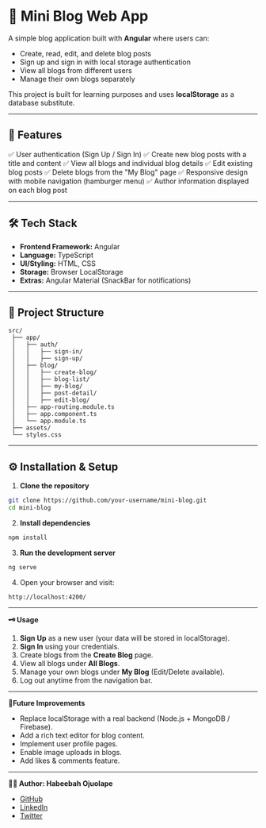 # 📝 Mini Blog Web App

A simple blog application built with **Angular** where users can:

* Create, read, edit, and delete blog posts
* Sign up and sign in with local storage authentication
* View all blogs from different users
* Manage their own blogs separately

This project is built for learning purposes and uses **localStorage** as a database substitute.

---

## 🚀 Features

✅ User authentication (Sign Up / Sign In)
✅ Create new blog posts with a title and content
✅ View all blogs and individual blog details
✅ Edit existing blog posts
✅ Delete blogs from the "My Blog" page
✅ Responsive design with mobile navigation (hamburger menu)
✅ Author information displayed on each blog post

---

## 🛠️ Tech Stack

* **Frontend Framework:** Angular
* **Language:** TypeScript
* **UI/Styling:** HTML, CSS
* **Storage:** Browser LocalStorage
* **Extras:** Angular Material (SnackBar for notifications)

---

## 📂 Project Structure

```plaintext
src/
 ├── app/
 │   ├── auth/
 │   │   ├── sign-in/
 │   │   ├── sign-up/
 │   ├── blog/
 │   │   ├── create-blog/
 │   │   ├── blog-list/
 │   │   ├── my-blog/
 │   │   ├── post-detail/
 │   │   ├── edit-blog/
 │   ├── app-routing.module.ts
 │   ├── app.component.ts
 │   └── app.module.ts
 ├── assets/
 └── styles.css
```

---

## ⚙️ Installation & Setup

1. **Clone the repository**

```bash
git clone https://github.com/your-username/mini-blog.git
cd mini-blog
```

2. **Install dependencies**

```bash
npm install
```

3. **Run the development server**

```bash
ng serve
```

4. Open your browser and visit:

```
http://localhost:4200/
```

---
**🗝️ Usage**

1. **Sign Up** as a new user (your data will be stored in localStorage).
2. **Sign In** using your credentials.
3. Create blogs from the **Create Blog** page.
4. View all blogs under **All Blogs**.
5. Manage your own blogs under **My Blog** (Edit/Delete available).
6. Log out anytime from the navigation bar.

---

**🌟Future Improvements**

* Replace localStorage with a real backend (Node.js + MongoDB / Firebase).
* Add a rich text editor for blog content.
* Implement user profile pages.
* Enable image uploads in blogs.
* Add likes & comments feature.


---

**👩‍💻 Author: Habeebah Ojuolape**

* [GitHub](https://github.com/YusufHabeebah0409)
* [LinkedIn](www.linkedin.com/in/habeebahojuolape)
* [Twitter](https://x.com/Habeebahpe)

